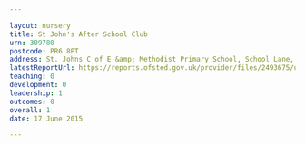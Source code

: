 ```yaml
---

layout: nursery
title: St John's After School Club
urn: 309780
postcode: PR6 8PT
address: St. Johns C of E &amp; Methodist Primary School, School Lane, Brinscall, CHORLEY, Lancashire, PR6 8PT
latestReportUrl: https://reports.ofsted.gov.uk/provider/files/2493675/urn/309780.pdf
teaching: 0
development: 0
leadership: 1
outcomes: 0
overall: 1
date: 17 June 2015

---
```

